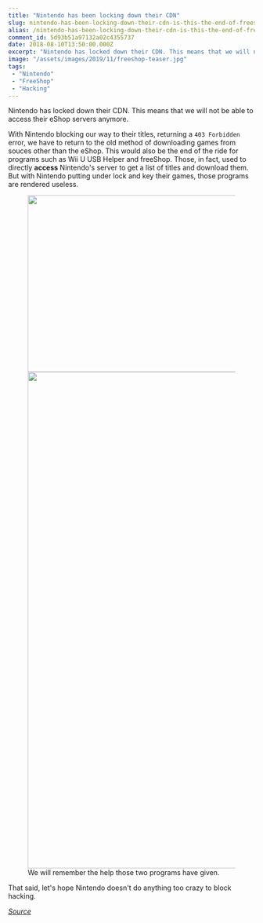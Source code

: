 ```yaml
---
title: "Nintendo has been locking down their CDN"
slug: nintendo-has-been-locking-down-their-cdn-is-this-the-end-of-freeshop-and-wii-u-usb-helper
alias: /nintendo-has-been-locking-down-their-cdn-is-this-the-end-of-freeshop-and-wii-u-usb-helper/index.html
comment_id: 5d93b51a97132a02c4355737
date: 2018-08-10T13:50:00.000Z
excerpt: "Nintendo has locked down their CDN. This means that we will not be able to access their eShop servers anymore."
image: "/assets/images/2019/11/freeshop-teaser.jpg"
tags: 
 - "Nintendo"
 - "FreeShop"
 - "Hacking"
---
```


<p>Nintendo has locked down their CDN. This means that we will not be able to access their eShop servers anymore.</p><p>With Nintendo blocking our way to their titles, returning a <code>403 Forbidden</code> error, we have to return to the old method of downloading games from souces other than the eShop. This would also be the end of the ride for programs such as Wii U USB Helper and freeShop. Those, in fact, used to directly <strong>access</strong> Nintendo's server to get a list of titles and download them. But with Nintendo putting under lock and key their games, those programs are rendered useless.</p><figure class="kg-card kg-gallery-card kg-width-wide kg-card-hascaption"><div class="kg-gallery-container"><div class="kg-gallery-row"><div class="kg-gallery-image"><img src="{{ site.baseurl }}/assets/images/2019/08/3ds-freeshop-come-installare-giochi-direttamente-dal-3ds.jpg" width="480" height="360"></div><div class="kg-gallery-image"><img src="{{ site.baseurl }}/assets/images/2019/08/wii-u-usb-helper-game-downloader-0.jpg" width="1682" height="1011"></div></div></div><figcaption>We will remember the help those two programs have given.</figcaption></figure><p>That said, let's hope Nintendo doesn't do anything too crazy to block hacking.</p><p><a href="https://gbatemp.net/threads/cdn-starts-being-locked-down-apparently.514351/" rel="nofollow"><em>Source</em></a></p>